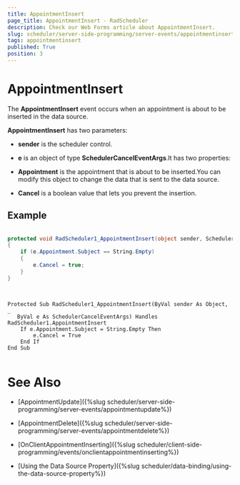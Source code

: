 ```yaml
---
title: AppointmentInsert
page_title: AppointmentInsert - RadScheduler
description: Check our Web Forms article about AppointmentInsert.
slug: scheduler/server-side-programming/server-events/appointmentinsert
tags: appointmentinsert
published: True
position: 3
---
```


# AppointmentInsert



The **AppointmentInsert** event occurs when an appointment is about to be inserted in the data source.

**AppointmentInsert** has two parameters:

* **sender** is the scheduler control.

* **e** is an object of type **SchedulerCancelEventArgs**.It has two properties:

* **Appointment** is the appointment that is about to be inserted.You can modify this object to change the data that is sent to the data source.

* **Cancel** is a boolean value that lets you prevent the insertion.

## Example





````C#
	
protected void RadScheduler1_AppointmentInsert(object sender, SchedulerCancelEventArgs e)
{
	if (e.Appointment.Subject == String.Empty)
	{
		e.Cancel = true;
	}
}
	
````
````VB.NET
	
Protected Sub RadScheduler1_AppointmentInsert(ByVal sender As Object, _
   ByVal e As SchedulerCancelEventArgs) Handles RadScheduler1.AppointmentInsert
	If e.Appointment.Subject = String.Empty Then
		e.Cancel = True
	End If
End Sub
	
````


# See Also

 * [AppointmentUpdate]({%slug scheduler/server-side-programming/server-events/appointmentupdate%})

 * [AppointmentDelete]({%slug scheduler/server-side-programming/server-events/appointmentdelete%})

 * [OnClientAppointmentInserting]({%slug scheduler/client-side-programming/events/onclientappointmentinserting%})

 * [Using the Data Source Property]({%slug scheduler/data-binding/using-the-data-source-property%})

